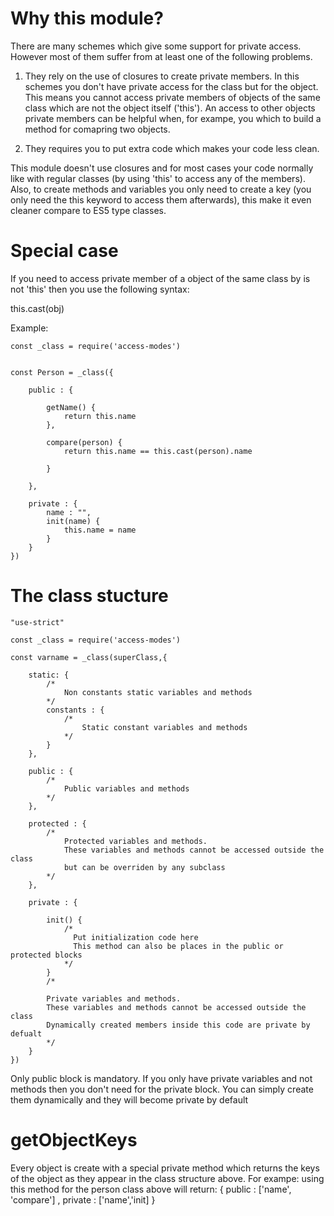 # Why this module?

There are many schemes which give some support for private access.
However most of them suffer from at least one of the following problems.

1. They rely on the use of closures to create private members. 
   In this schemes you don't have private access for the class but for the object.
   This means you cannot access private members of objects of the same class which are not
   the object itself ('this').  An access to other objects private members can be helpful when, 
   for exampe, you which to build a method for comapring two objects.
   
2. They requires you to put extra code which makes your code less clean.


This module doesn't use closures and for most cases your code normally like with regular classes (by using 'this' to access  any of the members).
Also, to create methods and variables you only need to create a key (you only need the this keyword to access them afterwards),
this make it even cleaner compare to ES5 type classes.



# Special case

If you need to access private member of a object of the same class by is not 'this' then you use the following syntax:

this.cast(obj)

Example:

```
const _class = require('access-modes')


const Person = _class({

    public : {
   
        getName() {    
            return this.name
        }, 
        
        compare(person) {     
            return this.name == this.cast(person).name
            
        }   
        
    },  
    
    private : {
        name : "",      
        init(name) {    
            this.name = name     
        }     
    }   
})
```



# The class stucture

```
"use-strict"

const _class = require('access-modes')

const varname = _class(superClass,{

    static: {
        /*
            Non constants static variables and methods 
        */
        constants : {
            /*
                Static constant variables and methods
            */
        }
    },
    
    public : {
        /*
            Public variables and methods
        */
    },
    
    protected : { 
        /*
            Protected variables and methods.
            These variables and methods cannot be accessed outside the class
            but can be overriden by any subclass
        */
    },
    
    private : {  
    
        init() {
            /*
              Put initialization code here
              This method can also be places in the public or protected blocks
            */
        }
        /*
        
        Private variables and methods.
        These variables and methods cannot be accessed outside the class
        Dynamically created members inside this code are private by defualt
        */
    }
})
```

Only public block is mandatory.
If you only have private variables and not methods then you don't need for the private block.
You can simply create them dynamically and they will become private by default


# getObjectKeys

Every object is create with a special private method which returns the keys of the object as they appear in the class structure above.
For exampe:  using this method for the person class above will return:
    {   public : ['name', 'compare'] ,  private : ['name','init] }




